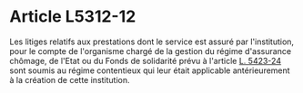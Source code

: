 # Article L5312-12

Les litiges relatifs aux prestations dont le service est assuré par l'institution, pour le compte de l'organisme chargé de la gestion du régime d'assurance chômage, de l'Etat ou du Fonds de solidarité prévu à l'article [L. 5423-24][1] sont soumis au régime contentieux qui leur était applicable antérieurement à la création de cette institution.

 [1]: /affichCodeArticle.do?cidTexte=LEGITEXT000006072050&idArticle=LEGIARTI000006903870&dateTexte=&categorieLien=cid